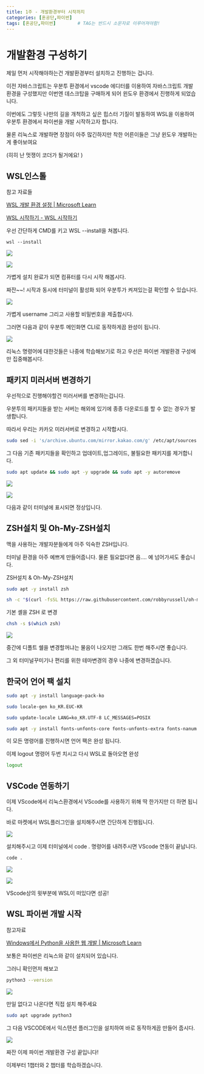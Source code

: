 ```yaml
---
title: 1주 - 개발환경부터 시작까지
categories: [혼공단,파이썬]
tags: [혼공단,파이썬]        # TAG는 반드시 소문자로 이루어져야함!
---
```


# 개발환경 구성하기

제일 먼저  시작해야하는건 개발환경부터 설치하고 진행하는 겁니다.

이전 자바스크립트는 우분투 환경에서 vscode 에디터를 이용하여 자바스크립트 개발환경을 구성했지만 이번엔 데스크탑을 구매하게 되어 윈도우 환경에서 진행하게 되었습니다.

이번에도 그렇듯 나만의 길을 개척하고 싶은 힙스터 기질이 발동하여 WSL을 이용하여 우분투 환경에서 파이썬을 개발 시작하고자 합니다.

물론 리눅스로 개발하면 장점이 아주 많긴하지만 착한 어른이들은 그냥 윈도우 개발하는게 좋아보여요

(히히 난 멋쟁이 코더가 될거에요! )

## WSL인스톨

참고 자료들

[WSL 개발 환경 설정 | Microsoft Learn](https://learn.microsoft.com/ko-kr/windows/wsl/setup/environment)

[WSL 시작하기 - WSL 시작하기](https://wslhub.com/wsl-firststep/)

우선 간단하게 CMD를 키고 WSL --install을 쳐봅니다.

```
wsl --install
```

![](..\assets\img\post\혼공단\파이썬\2일차\WSL인스톨1.png)

![](..\assets\img\post\혼공단\파이썬\2일차\WSL인스톨2.png)

가볍게 설치 완료가 되면 컴퓨터를 다시 시작 해봅시다.

짜잔~~! 시작과 동시에 터미널이 활성화 되어 우분투가 켜져있는걸 확인할 수 있습니다.

![](..\assets\img\post\혼공단\파이썬\2일차\WSL인스톨3.png)

가볍게 username 그리고 사용할 비밀번호을 제출합시다.

그러면 다음과 같이 우분투 메인화면 CLI로 동작하게끔 완성이 됩니다.

![](..\assets\img\post\혼공단\파이썬\2일차\WSL인스톨4.png)

리눅스 명령어에 대한것들은 나중에 학습해보기로 하고 우선은 파이썬 개발환경 구성에만 집중해봅시다.

## 패키지 미러서버 변경하기

우선적으로 진행해야할건 미러서버를 변경하는겁니다.

우분투의 패키지들을 받는 서버는 해외에 있기에 종종 다운로드를 할 수 없는 경우가 발생합니다.

따라서 우리는 카카오 미러서버로 변경하고 시작합시다.

```bash
sudo sed -i 's/archive.ubuntu.com/mirror.kakao.com/g' /etc/apt/sources.list
```

그 다음 기존 패키지들을 확인하고 업데이트,업그레이드, 불필요한 패키지를 제거합니다.

```bash
sudo apt update && sudo apt -y upgrade && sudo apt -y autoremove
```

![](..\assets\img\post\혼공단\파이썬\2일차\패키지변경.png)

![](..\assets\img\post\혼공단\파이썬\2일차\패키지변경2.png)

다음과 같이 터미널에 표시되면 정상입니다.

## ZSH설치 및 Oh-My-ZSH설치

맥을 사용하는 개발자분들에게 아주 익숙한 ZSH입니다.

터미널 환경을 아주 예쁘게 만들어줍니다. 물론 필요없다면 음.... 예 넘어가셔도 좋습니다.

ZSH설치 & Oh-My-ZSH설치

```bash
sudo apt -y install zsh
```

```bash
sh -c "$(curl -fsSL https://raw.githubusercontent.com/robbyrussell/oh-my-zsh/master/tools/install.sh)"
```

기본 셸을 ZSH 로 변경

```bash
chsh -s $(which zsh)
```

![](..\assets\img\post\혼공단\파이썬\2일차\zsh.png)

중간에 디폴트 쉘을 변경할꺼냐는 물음이 나오지만 그래도 한번 해주시면 좋습니다.

그 외 터미널꾸미기나 편리를 위한 테마변경의 경우 나중에 변경하겠습니다.

## 한국어 언어 팩 설치

```bash
sudo apt -y install language-pack-ko
```

```bash
sudo locale-gen ko_KR.EUC-KR
```

```bash
sudo update-locale LANG=ko_KR.UTF-8 LC_MESSAGES=POSIX
```

```bash
sudo apt -y install fonts-unfonts-core fonts-unfonts-extra fonts-nanum fonts-nanum-coding fonts-nanum-eco fonts-nanum-extra fonts-noto-cjk
```

이 모든 명령어를 진행하시면 언어 팩은 완성 됩니다.

이제 logout 명령어 두번 치시고 다시 WSL로 돌아오면 완성

```bash
logout
```

## VSCode 연동하기

이제 VScode에서 리눅스환경에서 VScode를 사용하기 위해 딱 한가지만 더 하면 됩니다.

바로 마켓에서 WSL플러그인을 설치해주시면 간단하게 진행됩니다.

![](..\assets\img\post\혼공단\파이썬\2일차\vscode%20WSL.png)

설치해주시고 이제 터미널에서 code . 명령어를 내려주시면 VScode 연동이 끝납니다.

```bash
code .
```

![](..\assets\img\post\혼공단\파이썬\2일차\code%20..png)

![](..\assets\img\post\혼공단\파이썬\2일차\VScode%20연동성공.png)

VScode상의 윗부분에 WSL이 떠있다면 성공!

## WSL 파이썬 개발 시작

참고자료

[Windows에서 Python을 사용한 웹 개발 | Microsoft Learn](https://learn.microsoft.com/ko-kr/windows/python/web-frameworks)

보통은 파이썬은 리눅스와 같이 설치되어 있습니다.

그러니 확인먼저 해보고

```bash
python3 --version
```

![](..\assets\img\post\혼공단\파이썬\2일차\파이썬%20버전확인.png)

만일 없다고 나온다면 직접 설치 해주세요

```bash
sudo apt upgrade python3
```

그 다음 VSCODE에서  익스텐션 플러그인을 설치하여 바로 동작하게끔 만들어 줍시다.

![](..\assets\img\post\혼공단\파이썬\2일차\VSCODE익스텐션.png)

짜잔 이제 파이썬 개발환경 구성 끝입니다!

이제부터 1챕터와 2 챕터를 학습하겠습니다.
